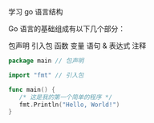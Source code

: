 学习 go 语言结构

Go 语言的基础组成有以下几个部分：

包声明
引入包
函数
变量
语句 & 表达式
注释

```go
package main // 包声明

import "fmt" // 引入包

func main() { 
   /* 这是我的第一个简单的程序 */
   fmt.Println("Hello, World!")
}
```